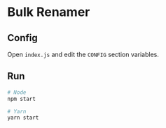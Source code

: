 # Bulk Renamer

## Config

Open `index.js` and edit the `CONFIG` section variables.

## Run

```sh
# Node
npm start

# Yarn
yarn start
```
